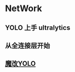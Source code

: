 # NetWork
## YOLO 上手 ultralytics



## 从全连接层开始



## [魔改YOLO](https://blog.csdn.net/m0_67647321/article/details/143481224"点击访问付费专栏")
